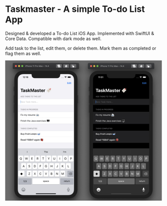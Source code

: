 # Taskmaster - A simple To-do List App

Designed & developed a To-do List iOS App. Implemented with SwiftUI & Core Data. Compatible with dark mode as well.

Add task to the list, edit them, or delete them. Mark them as completed or flag them as well.

![Screenshot](capture.jpg)
